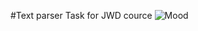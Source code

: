 #Text parser
Task for JWD cource
![Mood](https://user-images.githubusercontent.com/44451034/75098221-9762b180-55c4-11ea-850f-d5c4f1908d6f.png)
